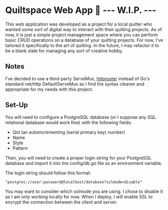 # Quiltspace Web App 🧵 --- W.I.P. ---

This web application was developed as a project for a local quilter who wanted some sort of digital way to interact with their quilting projects. As of now, it is just a simple project management space where you can perform basic CRUD operations on a database of your quilting projects. For now, I've tailored it specifically to the art of quilting. In the future, I may refactor it to be a blank slate for managing any sort of creative hobby.

## Notes

I've decided to use a third-party ServeMux, [httprouter](https://godoc.org/github.com/julienschmidt/httprouter) instead of Go's standard net/http DefaultServeMux as I find the syntax cleaner and appropriate for my needs with this project. 

## Set-Up

You will need to configure a PostgreSQL database (or I suppose any SQL relational database would work fine) with the following fields:
- Qid (an autoincrementing (serial primary key) number)
- Name 
- Style
- Pattern 

Then, you will need to create a proper login string for your PostgreSQL database and import it into the config/db.go file as an environment variable. 

The login string should follow this format:
```
"postgres://user:password@localhost/database?sslmode=disable"
```

You may want to consider which sslmode you are using. I chose to disable it as I am only working locally for now. When I deploy, I will enable SSL to encrypt the connection between the client and server. 